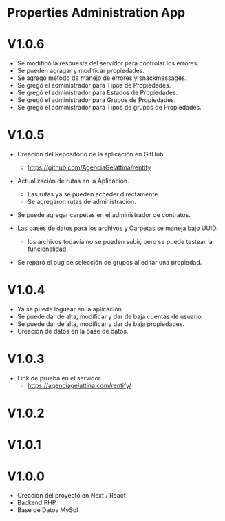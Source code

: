 # Properties Administration App

# V1.0.6
- Se modificó la respuesta del servidor para controlar los errores.
- Se pueden agragar y modificar propiedades.
- Se agregó método de manejo de errores y snackmessages.
- Se gregó el administrador para Tipos de Propiedades.
- Se gregó el administrador para Estados de Propiedades.
- Se gregó el administrador para Grupos de Propiedades.
- Se gregó el administrador para Tipos de grupos de Propiedades.

# V1.0.5
- Creacion del Repositorio de la aplicación en GitHub
    - https://github.com/AgenciaGelattina/rentify

- Actualización de rutas en la Aplicación.
    - Las rutas ya se pueden acceder directamente.
    - Se agregaron rutas de administración.

- Se puede agregar carpetas en el administrador de contratos.
- Las bases de datos para los archivos y Carpetas se maneja bajo UUID.
    - los archivos todavía no se pueden subir, pero se puede testear la funcionalidad.

- Se reparó el bug de selección de grupos al editar una propiedad.

# V1.0.4
- Ya se puede loguear en la aplicación
- Se puede dar de alta, modificar y dar de baja cuentas de usuario.
- Se puede dar de alta, modificar y dar de baja propiedades.
- Creación de datos en la base de datos.

# V1.0.3
- Link de prueba en el servidor 
   - https://agenciagelattina.com/rentify/

# V1.0.2
# V1.0.1
# V1.0.0
 - Creacion del proyecto en Next / React
 - Backend PHP
 - Base de Datos MySql